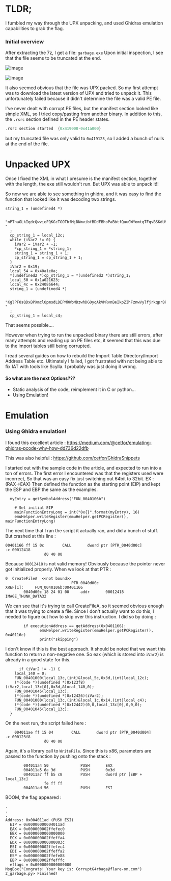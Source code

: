 # TLDR;

I fumbled my way through the UPX unpacking, and used Ghidras emulation capabilities to grab the flag.

### Initial overview

After extracting the 7z, I get a file: `garbage.exe` Upon initial inspection, I see that the file seems to be truncated at the end.

![image](https://github.com/khanhhao1363/picoCTF-writeup/assets/85216311/931042b3-b7fe-4702-b046-a64947420621)

![image](https://github.com/khanhhao1363/picoCTF-writeup/assets/85216311/f7971cd5-9e8d-4208-8a9e-414bdd721da6)

It also seemed obvious that the file was UPX packed. So my first attempt was to download the latest version of UPX and tried to unpack it. This unfortunately failed because it didn't determine the file was a valid PE file.

I've never dealt with corrupt PE files, but the manifest section looked like simple XML, so I tried copy/pasting from another binary. In addition to this, the `.rsrc` section defined in the PE header states.
```C
.rsrc section started  {0x419000-0x41a000}
```
but my truncated file was only valid to `0x419123`, so I added a bunch of nulls at the end of the file.

# Unpacked UPX

Once I fixed the XML in what I presume is the manifest section, together with the length, the exe still wouldn't run. But UPX was able to unpack it!!

So now we are able to see something in ghidra, and it was easy to find the function that looked like it was decoding two strings.
```ASM
string_1 = (undefined4 *)
                          
             "nPTnaGLkIqdcQwvieFQKGcTGOTbfMjDNmvibfBDdFBhoPaBbtfQuuGWYomtqTFqvBSKdUMmciqKSGZaosWCSoZlcIlyQpOwkcAgw "
  ;
  cp_string_1 = local_12c;
  while (iVar2 != 0) {
    iVar2 = iVar2 + -1;
    *cp_string_1 = *string_1;
    string_1 = string_1 + 1;
    cp_string_1 = cp_string_1 + 1;
  }
  iVar2 = 0x19;
  local_54 = 0x40a1e0a;
  *(undefined2 *)cp_string_1 = *(undefined2 *)string_1;
  local_50 = 0x1a021623;
  local_4c = 0x24086644;
  string_1 = (undefined4 *)
                          
             "KglPFOsQDxBPXmclOpmsdLDEPMRWbMDzwhDGOyqAkVMRvnBeIkpZIhFznwVylfjrkqprBPAdPuaiVoVugQAlyOQQtxBNsTdPZgDH "
  ;
  cp_string_1 = local_c4;
```
That seems possible....

However when trying to run the unpacked binary there are still errors, after many attempts and reading up on PE files etc, it seemed that this was due to the import tables still being corrupted.

I read several guides on how to rebuild the Import Table Directory/Import Address Table etc. Ultimately I failed, I got frustrated with not being able to fix IAT with tools like Scylla. I probably was just doing it wrong.

#### So what are the next Options???

* Static analysis of the code, reimplement it in C or python...
* Using Emulation!


# Emulation

### Using Ghidra emulation!
I found this excellent article : https://medium.com/@cetfor/emulating-ghidras-pcode-why-how-dd736d22dfb

This was also helpful : https://github.com/cetfor/GhidraSnippets

I started out with the sample code in the article, and expected to run into a ton of errors.
The first error I encountered was that the registers used were incorrect, So that was an easy fix just switching out 64bit to 32bit. EX : (RAX->EAX)
Then defined the function as the starting point (EIP) and kept the ESP and EBP the same as the examples.
```ASM
  myEntry = getSymbolAddress("FUN_0040106b")
    
    # Set initial EIP
    mainFunctionEntryLong = int("0x{}".format(myEntry), 16)
    emuHelper.writeRegister(emuHelper.getPCRegister(), mainFunctionEntryLong)
```
The next time that I ran the script it actually ran, and did a bunch of stuff. But crashed at this line :
```ASM
00401166 ff 15 0c        CALL       dword ptr [PTR_0040d00c]              -> 00012418
                 d0 40 00
```
Because `00012418` is not valid memory! Obviously because the pointer never got initialized properly. When we look at that PTR :
```ASM
0  CreateFileA  <<not bound>>
                             PTR_0040d00c                                  XREF[1]:     FUN_0040106b:00401166  
        0040d00c 18 24 01 00     addr       00012418                                    IMAGE_THUNK_DATA32
```
We can see that it's trying to call CreateFileA,  so it seemed obvious enough that it was trying to create a file. Since I don't actually want to do this, I needed to figure out how to skip over this instruction. I did so by doing :
```ASM
        if executionAddress == getAddress(0x0401166):
               emuHelper.writeRegister(emuHelper.getPCRegister(), 0x40116c)
               print("skipping")
```
I don't know if this is the best approach. It should be noted that we want this function to return a non-negative one. So eax (which is stored into `iVar2`) is already in a good state for this.
```ASM
      if (iVar2 != -1) {
    local_140 = 0;
    FUN_00401000(local_13c,(int)&local_5c,0x3d,(int)local_12c);
    (*(code *)(undefined *)0x123f8)(iVar2,local_13c[0],0x3d,&local_140,0);
    FUN_00401045(local_13c);
    (*(code *)(undefined *)0x12426)(iVar2);
    FUN_00401000(local_13c,(int)&local_1c,0x14,(int)local_c4);
    (*(code *)(undefined *)0x12442)(0,0,local_13c[0],0,0,0);
    FUN_00401045(local_13c);
  }
```
On the next run, the script failed here :
```ASM
    004011ae ff 15 04        CALL       dword ptr [PTR_0040d004]                -> 000123f8
                 d0 40 00
```
Again, it's a library call to `WriteFile`.
Since this is x86, parameters are passed to the function by pushing onto the stack :
```ASM
        004011a4 50              PUSH       EAX
        004011a5 6a 3d           PUSH       0x3d
        004011a7 ff b5 c8        PUSH       dword ptr [EBP + local_13c]
                 fe ff ff
        004011ad 56              PUSH       ESI
```
BOOM, the flag appeared :
```ASM
.
.
.
Address: 0x004011ad (PUSH ESI)
  EIP = 0x00000000004011ad
  EAX = 0x000000002ffefec0
  EBX = 0x0000000000000000
  ECX = 0x000000002ffeffa4
  EDX = 0x000000000000003c
  ESI = 0x000000002ffefec4
  EDI = 0x000000002ffeffa2
  ESP = 0x000000002ffefe88
  EBP = 0x000000002ffefffc
  eflags = 0x0000000000000000
MsgBox("Congrats! Your key is: CorruptG4rbage@flare-on.com")
2_garbage.py> Finished!
```












